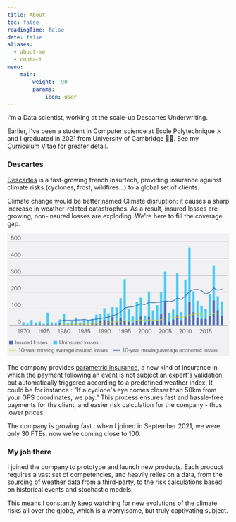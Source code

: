 ```yaml
---
title: About
toc: false
readingTime: false
date: false
aliases:
  - about-me
  - contact
menu:
    main: 
        weight: -90
        params:
            icon: user
---
```


I'm a Data scientist, working at the scale-up Descartes Underwriting.

Earlier, I've been a student in Computer science at Ecole Polytechnique ⚔️ and I graduated in 2021 from University of Cambridge 👨‍🎓. See my [Curriculum Vitae](CV_AymericRoucher_03-22.pdf) for greater detail.

### Descartes

[Descartes](https://www.descartesunderwriting.com/) is a fast-growing french Insurtech, providing insurance against climate risks (cyclones, frost, wildfires...) to a global set of clients.

Climate change would be better named Climate disruption: it causes a sharp increase in weather-related catastrophes. As a result, insured losses are growing, non-insured losses are exploding. We're here to fill the coverage gap. 

![Catastrophe losses in B$ (2019 prices), Swiss Re Institute. >80% of this is weather-related, the rest is man-made or earthquake/tsunamis.](sigma-2-2020-figure-15-1.png)

The company provides [parametric insurance](https://corporatesolutions.swissre.com/insights/knowledge/what_is_parametric_insurance.html), a new kind of insurance in which the payment following an event is not subject an expert's validation, but automatically triggered according to a predefined weather index. It could be for instance : "If a cyclone's eye comes closer than 50km from your GPS coordinates, we pay." This process ensures fast and hassle-free payments for the client, and easier risk calculation for the company - thus lower prices.

The company is growing fast : when I joined in September 2021, we were only 30 FTEs, now we're coming close to 100.

### My job there

I joined the company to prototype and launch new  products. Each product requires a vast set of competencies, and heavily relies on a data, from the sourcing of weather data from a third-party, to the risk calculations based on historical events and stochastic models.

This means I constantly keep watching for new evolutions of the climate risks all over the globe, which is a worryisome, but truly captivating subject.


